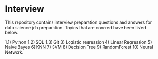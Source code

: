 # Interview

This repository contains interview preparation questions and answers for data science job preparation. Topics that are covered have been listed below.

1.1) Python
1.2) SQL
1.3) Git
3) Logistic regression
4) Linear Regression
5) Naive Bayes
6) KNN
7) SVM
8) Decision Tree
9) RandomForest
10) Neural Network.